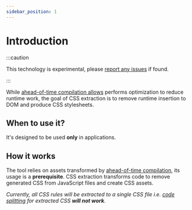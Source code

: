 ```yaml
---
sidebar_position: 1
---
```


# Introduction

:::caution

This technology is experimental, please [report any issues](https://github.com/microsoft/griffel/issues) if found.

:::

While [ahead-of-time compilation allows](/react/ahead-of-time-compilation/introduction) performs optimization to reduce runtime work, the goal of CSS extraction is to remove runtime insertion to DOM and produce CSS stylesheets.

## When to use it?

It's designed to be used **only** in applications.

## How it works

The tool relies on assets transformed by [ahead-of-time compilation](/react/ahead-of-time-compilation/introduction), its usage is a **prerequisite**. CSS extraction transforms code to remove generated CSS from JavaScript files and create CSS assets.

_Currently, all CSS rules will be extracted to a single CSS file i.e. [code splitting](https://webpack.js.org/guides/code-splitting/) for extracted CSS **will not work**._
